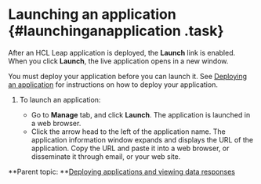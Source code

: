 # Launching an application {#launchinganapplication .task}

After an HCL Leap application is deployed, the **Launch** link is enabled. When you click **Launch**, the live application opens in a new window.

You must deploy your application before you can launch it. See [Deploying an application](cr_deploying_an_application.md#) for instructions on how to deploy your application.

1.  To launch an application:

    -   Go to **Manage** tab, and click **Launch**. The application is launched in a web browser.
    -   Click the arrow head to the left of the application name. The application information window expands and displays the URL of the application. Copy the URL and paste it into a web browser, or disseminate it through email, or your web site.

**Parent topic: **[Deploying applications and viewing data responses](cr_deploy_and_launch_toc.md)

